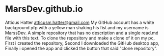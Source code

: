 # MarsDev.github.io
Atticus Hatter atticusm.hatter@gmail.com
My GitHub account has a white background pfp with a yellow man shaking his fist and my username is MarssDev.
A simple repository that has no description and a single read.md file with this text.
To clone the repository and make a clone of it on my pc, First i created the repository, Second I downloaded the GitHub desktop app, Finally i opened the app and clicked the button that said "clone repository".